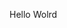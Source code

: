 Hello Wolrd



























































































































































































































































































































































































































































































































































































































































































































































































































































